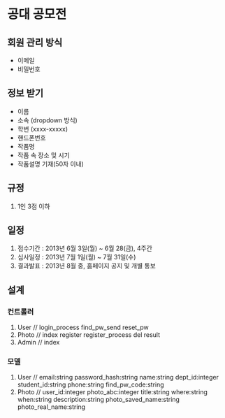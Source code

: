 # 공대 공모전
## 회원 관리 방식
- 이메일
- 비밀번호

## 정보 받기
- 이름
- 소속 (dropdown 방식)
- 학번 (xxxx-xxxxx)
- 핸드폰번호
- 작품명
- 작품 속 장소 및 시기
- 작품설명 기재(50자 이내)

## 규정
1. 1인 3점 이하

## 일정
1. 접수기간 : 2013년 6월 3일(월) ~ 6월 28(금), 4주간
2. 심사일정 : 2013년 7월 1일(월) ~ 7월 31일(수)
3. 결과발표 : 2013년 8월 중, 홈페이지 공지 및 개별 통보


## 설계
### 컨트롤러
1. User // login_process find_pw_send reset_pw
2. Photo // index register register_process del result
3. Admin // index
### 모델
1. User // email:string password_hash:string name:string dept_id:integer student_id:string phone:string find_pw_code:string
2. Photo // user_id:integer photo_abc:integer title:string where:string when:string description:string photo_saved_name:string photo_real_name:string